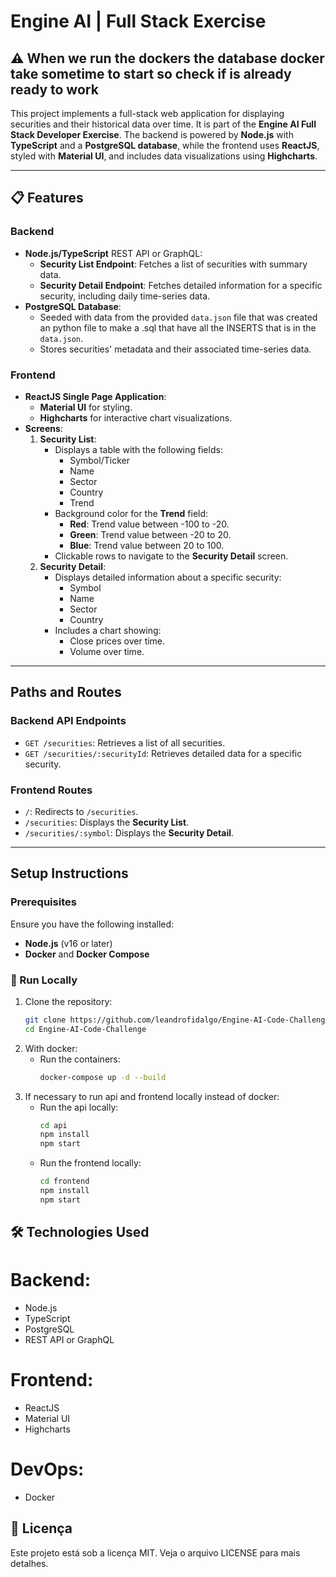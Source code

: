 # Engine AI | Full Stack Exercise

## ⚠️ When we run the dockers the database docker take sometime to start so check if is already ready to work

This project implements a full-stack web application for displaying securities and their historical data over time. It is part of the **Engine AI Full Stack Developer Exercise**. The backend is powered by **Node.js** with **TypeScript** and a **PostgreSQL database**, while the frontend uses **ReactJS**, styled with **Material UI**, and includes data visualizations using **Highcharts**.

---

## 📋 Features

### Backend
- **Node.js/TypeScript** REST API or GraphQL:
  - **Security List Endpoint**: Fetches a list of securities with summary data.
  - **Security Detail Endpoint**: Fetches detailed information for a specific security, including daily time-series data.
- **PostgreSQL Database**:
  - Seeded with data from the provided `data.json` file that was created an python file to make a .sql that have all the INSERTS that is in the `data.json`.
  - Stores securities' metadata and their associated time-series data.

### Frontend
- **ReactJS Single Page Application**:
  - **Material UI** for styling.
  - **Highcharts** for interactive chart visualizations.
- **Screens**:
  1. **Security List**:
     - Displays a table with the following fields:
       - Symbol/Ticker
       - Name
       - Sector
       - Country
       - Trend
     - Background color for the **Trend** field:
       - **Red**: Trend value between -100 to -20.
       - **Green**: Trend value between -20 to 20.
       - **Blue**: Trend value between 20 to 100.
     - Clickable rows to navigate to the **Security Detail** screen.
  2. **Security Detail**:
     - Displays detailed information about a specific security:
       - Symbol
       - Name
       - Sector
       - Country
     - Includes a chart showing:
       - Close prices over time.
       - Volume over time.

---

## Paths and Routes

### Backend API Endpoints
- `GET /securities`: Retrieves a list of all securities.
- `GET /securities/:securityId`: Retrieves detailed data for a specific security.

### Frontend Routes
- `/`: Redirects to `/securities`.
- `/securities`: Displays the **Security List**.
- `/securities/:symbol`: Displays the **Security Detail**.

---

## Setup Instructions

### Prerequisites
Ensure you have the following installed:
- **Node.js** (v16 or later)
- **Docker** and **Docker Compose**

### 🚀 Run Locally

1. Clone the repository:
   ```bash
   git clone https://github.com/leandrofidalgo/Engine-AI-Code-Challenge.git
   cd Engine-AI-Code-Challenge

2. With docker:
   - Run the containers:
      ```bash
      docker-compose up -d --build
   
3. If necessary to run api and frontend locally instead of docker:
   - Run the api locally:
      ```bash
      cd api
      npm install
      npm start

   - Run the frontend locally:
      ```bash
      cd frontend
      npm install
      npm start

## 🛠️ Technologies Used
# Backend:
   - Node.js
   - TypeScript
   - PostgreSQL
   - REST API or GraphQL

# Frontend:
   - ReactJS
   - Material UI
   - Highcharts

# DevOps:
   - Docker

## 📄 Licença

Este projeto está sob a licença MIT. Veja o arquivo LICENSE para mais detalhes.
